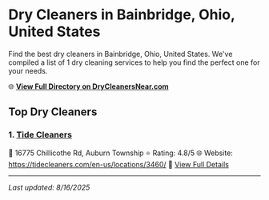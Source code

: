# Dry Cleaners in Bainbridge, Ohio, United States

Find the best dry cleaners in Bainbridge, Ohio, United States. We've compiled a list of 1 dry cleaning services to help you find the perfect one for your needs.

🌐 **[View Full Directory on DryCleanersNear.com](https://drycleanersnear.com/city/US/Ohio/Bainbridge)**

## Top Dry Cleaners

### 1. [Tide Cleaners](https://drycleanersnear.com/dryCleaner/6875b65a9b5c02c2ea277e96/tide-cleaners)
📍 16775 Chillicothe Rd, Auburn Township
⭐ Rating: 4.8/5
🌐 Website: https://tidecleaners.com/en-us/locations/3460/
🔗 [View Full Details](https://drycleanersnear.com/dryCleaner/6875b65a9b5c02c2ea277e96/tide-cleaners)


---

*Last updated: 8/16/2025*

